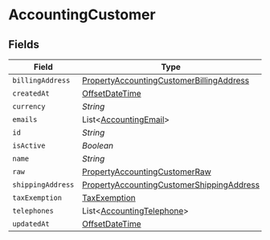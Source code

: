 # AccountingCustomer


## Fields

| Field                                                                                                         | Type                                                                                                          | Required                                                                                                      | Description                                                                                                   |
| ------------------------------------------------------------------------------------------------------------- | ------------------------------------------------------------------------------------------------------------- | ------------------------------------------------------------------------------------------------------------- | ------------------------------------------------------------------------------------------------------------- |
| `billingAddress`                                                                                              | [PropertyAccountingCustomerBillingAddress](../../models/shared/PropertyAccountingCustomerBillingAddress.md)   | :heavy_minus_sign:                                                                                            | N/A                                                                                                           |
| `createdAt`                                                                                                   | [OffsetDateTime](https://docs.oracle.com/javase/8/docs/api/java/time/OffsetDateTime.html)                     | :heavy_minus_sign:                                                                                            | N/A                                                                                                           |
| `currency`                                                                                                    | *String*                                                                                                      | :heavy_minus_sign:                                                                                            | N/A                                                                                                           |
| `emails`                                                                                                      | List<[AccountingEmail](../../models/shared/AccountingEmail.md)>                                               | :heavy_minus_sign:                                                                                            | N/A                                                                                                           |
| `id`                                                                                                          | *String*                                                                                                      | :heavy_minus_sign:                                                                                            | N/A                                                                                                           |
| `isActive`                                                                                                    | *Boolean*                                                                                                     | :heavy_minus_sign:                                                                                            | N/A                                                                                                           |
| `name`                                                                                                        | *String*                                                                                                      | :heavy_minus_sign:                                                                                            | N/A                                                                                                           |
| `raw`                                                                                                         | [PropertyAccountingCustomerRaw](../../models/shared/PropertyAccountingCustomerRaw.md)                         | :heavy_minus_sign:                                                                                            | N/A                                                                                                           |
| `shippingAddress`                                                                                             | [PropertyAccountingCustomerShippingAddress](../../models/shared/PropertyAccountingCustomerShippingAddress.md) | :heavy_minus_sign:                                                                                            | N/A                                                                                                           |
| `taxExemption`                                                                                                | [TaxExemption](../../models/shared/TaxExemption.md)                                                           | :heavy_minus_sign:                                                                                            | N/A                                                                                                           |
| `telephones`                                                                                                  | List<[AccountingTelephone](../../models/shared/AccountingTelephone.md)>                                       | :heavy_minus_sign:                                                                                            | N/A                                                                                                           |
| `updatedAt`                                                                                                   | [OffsetDateTime](https://docs.oracle.com/javase/8/docs/api/java/time/OffsetDateTime.html)                     | :heavy_minus_sign:                                                                                            | N/A                                                                                                           |